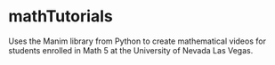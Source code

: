 # mathTutorials
Uses the Manim library from Python to create mathematical videos for students enrolled in Math 5 at the University of Nevada Las Vegas. 
